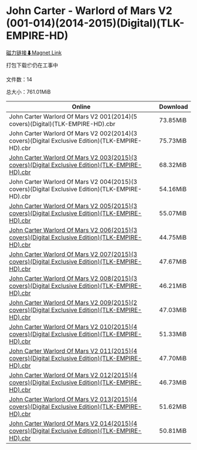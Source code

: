 # John Carter - Warlord of Mars V2 (001-014)(2014-2015)(Digital)(TLK-EMPIRE-HD)

[磁力链接⬇Magnet Link](magnet:?xt=urn:btih:a4a909c317a615f7fc4fdaac0456ed7ddd8089e4&dn=John%20Carter%20-%20Warlord%20of%20Mars%20V2%20%28001-014%29%282014-2015%29%28Digital%29%28TLK-EMPIRE-HD%29)

打包下载📦仍在工事中

文件数：14

总大小：761.01MiB

Online | Download
--- | ---
John Carter Warlord Of Mars V2 001(2014)(5 covers)(Digital)(TLK-EMPIRE-HD).cbr | 73.85MiB
John Carter Warlord Of Mars V2 002(2014)(3 covers)(Digital Exclusive Edition)(TLK-EMPIRE-HD).cbr | 75.73MiB
[John Carter Warlord Of Mars V2 003(2015)(3 covers)(Digital Exclusive Edition)(TLK-EMPIRE-HD).cbr](https://github.com/alicewish/markdown/blob/master/comic/John-Carter-Warlord-Of-Mars-V2-003-2015-3-covers-Digital-Exclusive-Edition-TLK-EMPIRE-HD-cbr.md) | 68.32MiB
John Carter Warlord Of Mars V2 004(2015)(3 covers)(Digital Exclusive Edition)(TLK-EMPIRE-HD).cbr | 54.16MiB
[John Carter Warlord Of Mars V2 005(2015)(3 covers)(Digital Exclusive Edition)(TLK-EMPIRE-HD).cbr](https://github.com/alicewish/markdown/blob/master/comic/John-Carter-Warlord-Of-Mars-V2-005-2015-3-covers-Digital-Exclusive-Edition-TLK-EMPIRE-HD-cbr.md) | 55.07MiB
[John Carter Warlord Of Mars V2 006(2015)(3 covers)(Digital Exclusive Edition)(TLK-EMPIRE-HD).cbr](https://github.com/alicewish/markdown/blob/master/comic/John-Carter-Warlord-Of-Mars-V2-006-2015-3-covers-Digital-Exclusive-Edition-TLK-EMPIRE-HD-cbr.md) | 44.75MiB
[John Carter Warlord Of Mars V2 007(2015)(3 covers)(Digital Exclusive Edition)(TLK-EMPIRE-HD).cbr](https://github.com/alicewish/markdown/blob/master/comic/John-Carter-Warlord-Of-Mars-V2-007-2015-3-covers-Digital-Exclusive-Edition-TLK-EMPIRE-HD-cbr.md) | 47.67MiB
[John Carter Warlord Of Mars V2 008(2015)(3 covers)(Digital Exclusive Edition)(TLK-EMPIRE-HD).cbr](https://github.com/alicewish/markdown/blob/master/comic/John-Carter-Warlord-Of-Mars-V2-008-2015-3-covers-Digital-Exclusive-Edition-TLK-EMPIRE-HD-cbr.md) | 46.21MiB
[John Carter Warlord Of Mars V2 009(2015)(2 covers)(Digital Exclusive Edition)(TLK-EMPIRE-HD).cbr](https://github.com/alicewish/markdown/blob/master/comic/John-Carter-Warlord-Of-Mars-V2-009-2015-2-covers-Digital-Exclusive-Edition-TLK-EMPIRE-HD-cbr.md) | 47.03MiB
[John Carter Warlord Of Mars V2 010(2015)(4 covers)(Digital Exclusive Edition)(TLK-EMPIRE-HD).cbr](https://github.com/alicewish/markdown/blob/master/comic/John-Carter-Warlord-Of-Mars-V2-010-2015-4-covers-Digital-Exclusive-Edition-TLK-EMPIRE-HD-cbr.md) | 51.33MiB
[John Carter Warlord Of Mars V2 011(2015)(4 covers)(Digital Exclusive Edition)(TLK-EMPIRE-HD).cbr](https://github.com/alicewish/markdown/blob/master/comic/John-Carter-Warlord-Of-Mars-V2-011-2015-4-covers-Digital-Exclusive-Edition-TLK-EMPIRE-HD-cbr.md) | 47.70MiB
[John Carter Warlord Of Mars V2 012(2015)(4 covers)(Digital Exclusive Edition)(TLK-EMPIRE-HD).cbr](https://github.com/alicewish/markdown/blob/master/comic/John-Carter-Warlord-Of-Mars-V2-012-2015-4-covers-Digital-Exclusive-Edition-TLK-EMPIRE-HD-cbr.md) | 46.73MiB
[John Carter Warlord Of Mars V2 013(2015)(4 covers)(Digital Exclusive Edition)(TLK-EMPIRE-HD).cbr](https://github.com/alicewish/markdown/blob/master/comic/John-Carter-Warlord-Of-Mars-V2-013-2015-4-covers-Digital-Exclusive-Edition-TLK-EMPIRE-HD-cbr.md) | 51.62MiB
[John Carter Warlord Of Mars V2 014(2015)(4 covers)(Digital Exclusive Edition)(TLK-EMPIRE-HD).cbr](https://github.com/alicewish/markdown/blob/master/comic/John-Carter-Warlord-Of-Mars-V2-014-2015-4-covers-Digital-Exclusive-Edition-TLK-EMPIRE-HD-cbr.md) | 50.81MiB